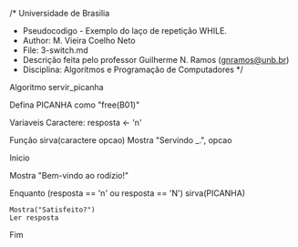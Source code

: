 /*	Universidade de Brasilia
 *	Pseudocodigo -   Exemplo do laço de repetição WHILE. 
 *	Author: M. Vieira Coelho Neto
 * 	File: 3-switch.md
 * 	Descrição feita pelo professor Guilherme N. Ramos (gnramos@unb.br)
 *	Disciplina: Algoritmos e Programação de Computadores */

Algoritmo servir_picanha

Defina PICANHA como "free(B01)"

Variaveis
Caractere: resposta <- 'n'

Função sirva(caractere opcao)
    Mostra "Servindo _.", opcao

Inicio

Mostra "Bem-vindo ao rodízio!"

Enquanto (resposta == 'n' ou resposta == 'N')
	sirva(PICANHA)

	Mostra("Satisfeito?")
	Ler resposta
Fim